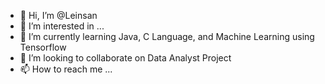 - 👋 Hi, I’m @Leinsan
- 👀 I’m interested in ...
- 🌱 I’m currently learning Java, C Language, and Machine Learning using Tensorflow
- 💞️ I’m looking to collaborate on Data Analyst Project
- 📫 How to reach me ...

<!---
Leinsan/Leinsan is a ✨ special ✨ repository because its `README.md` (this file) appears on your GitHub profile.
You can click the Preview link to take a look at your changes.
--->
